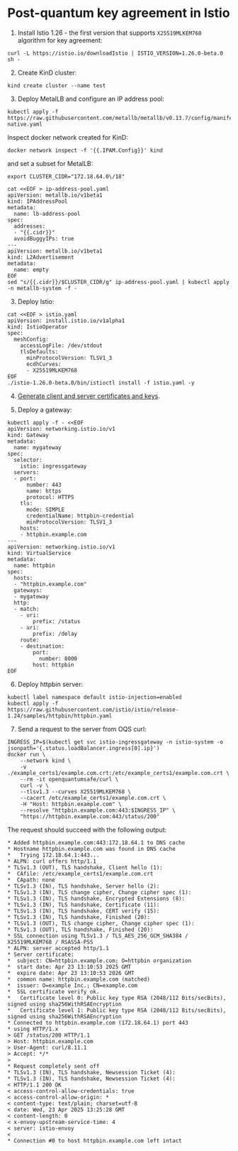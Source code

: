 # Post-quantum key agreement in Istio

1. Install Istio 1.26 - the first version that supports `X25519MLKEM768` algorithm for key agreement:
```shell
curl -L https://istio.io/downloadIstio | ISTIO_VERSION=1.26.0-beta.0 sh -
```

2. Create KinD cluster:
```shell
kind create cluster --name test
```

3. Deploy MetalLB and configure an IP address pool:
```shell
kubectl apply -f https://raw.githubusercontent.com/metallb/metallb/v0.13.7/config/manifests/metallb-native.yaml
```
Inspect docker network created for KinD:
```shell
docker network inspect -f '{{.IPAM.Config}}' kind
```
and set a subset for MetalLB:
```shell
export CLUSTER_CIDR="172.18.64.0\/18"
```
```shell
cat <<EOF > ip-address-pool.yaml
apiVersion: metallb.io/v1beta1
kind: IPAddressPool
metadata:
  name: lb-address-pool
spec:
  addresses:
  - "{{.cidr}}"
  avoidBuggyIPs: true
---
apiVersion: metallb.io/v1beta1
kind: L2Advertisement
metadata:
  name: empty
EOF
sed "s/{{.cidr}}/$CLUSTER_CIDR/g" ip-address-pool.yaml | kubectl apply -n metallb-system -f -
```

3. Deploy Istio:
```shell
cat <<EOF > istio.yaml
apiVersion: install.istio.io/v1alpha1
kind: IstioOperator
spec:
  meshConfig:
    accessLogFile: /dev/stdout
    tlsDefaults:
      minProtocolVersion: TLSV1_3
      ecdhCurves:
      - X25519MLKEM768
EOF
./istio-1.26.0-beta.0/bin/istioctl install -f istio.yaml -y
```

4. [Generate client and server certificates and keys](https://istio.io/latest/docs/tasks/traffic-management/ingress/secure-ingress/#generate-client-and-server-certificates-and-keys).

5. Deploy a gateway:
```shell
kubectl apply -f - <<EOF
apiVersion: networking.istio.io/v1
kind: Gateway
metadata:
  name: mygateway
spec:
  selector:
    istio: ingressgateway
  servers:
  - port:
      number: 443
      name: https
      protocol: HTTPS
    tls:
      mode: SIMPLE
      credentialName: httpbin-credential
      minProtocolVersion: TLSV1_3
    hosts:
    - httpbin.example.com
---
apiVersion: networking.istio.io/v1
kind: VirtualService
metadata:
  name: httpbin
spec:
  hosts:
  - "httpbin.example.com"
  gateways:
  - mygateway
  http:
  - match:
    - uri:
        prefix: /status
    - uri:
        prefix: /delay
    route:
    - destination:
        port:
          number: 8000
        host: httpbin
EOF
```

6. Deploy httpbin server:
```shell
kubectl label namespace default istio-injection=enabled
kubectl apply -f https://raw.githubusercontent.com/istio/istio/release-1.24/samples/httpbin/httpbin.yaml
```

7. Send a request to the server from OQS curl:
```shell
INGRESS_IP=$(kubectl get svc istio-ingressgateway -n istio-system -o jsonpath='{.status.loadBalancer.ingress[0].ip}')
docker run \
    --network kind \
    -v ./example_certs1/example.com.crt:/etc/example_certs1/example.com.crt \
    --rm -it openquantumsafe/curl \
    curl -v \
    --tlsv1.3 --curves X25519MLKEM768 \
    --cacert /etc/example_certs1/example.com.crt \
    -H "Host: httpbin.example.com" \
    --resolve "httpbin.example.com:443:$INGRESS_IP" \
    "https://httpbin.example.com:443/status/200"
```
The request should succeed with the following output:
```
* Added httpbin.example.com:443:172.18.64.1 to DNS cache
* Hostname httpbin.example.com was found in DNS cache
*   Trying 172.18.64.1:443...
* ALPN: curl offers http/1.1
* TLSv1.3 (OUT), TLS handshake, Client hello (1):
*  CAfile: /etc/example_certs1/example.com.crt
*  CApath: none
* TLSv1.3 (IN), TLS handshake, Server hello (2):
* TLSv1.3 (IN), TLS change cipher, Change cipher spec (1):
* TLSv1.3 (IN), TLS handshake, Encrypted Extensions (8):
* TLSv1.3 (IN), TLS handshake, Certificate (11):
* TLSv1.3 (IN), TLS handshake, CERT verify (15):
* TLSv1.3 (IN), TLS handshake, Finished (20):
* TLSv1.3 (OUT), TLS change cipher, Change cipher spec (1):
* TLSv1.3 (OUT), TLS handshake, Finished (20):
* SSL connection using TLSv1.3 / TLS_AES_256_GCM_SHA384 / X25519MLKEM768 / RSASSA-PSS
* ALPN: server accepted http/1.1
* Server certificate:
*  subject: CN=httpbin.example.com; O=httpbin organization
*  start date: Apr 23 13:10:53 2025 GMT
*  expire date: Apr 23 13:10:53 2026 GMT
*  common name: httpbin.example.com (matched)
*  issuer: O=example Inc.; CN=example.com
*  SSL certificate verify ok.
*   Certificate level 0: Public key type RSA (2048/112 Bits/secBits), signed using sha256WithRSAEncryption
*   Certificate level 1: Public key type RSA (2048/112 Bits/secBits), signed using sha256WithRSAEncryption
* Connected to httpbin.example.com (172.18.64.1) port 443
* using HTTP/1.x
> GET /status/200 HTTP/1.1
> Host: httpbin.example.com
> User-Agent: curl/8.11.1
> Accept: */*
> 
* Request completely sent off
* TLSv1.3 (IN), TLS handshake, Newsession Ticket (4):
* TLSv1.3 (IN), TLS handshake, Newsession Ticket (4):
< HTTP/1.1 200 OK
< access-control-allow-credentials: true
< access-control-allow-origin: *
< content-type: text/plain; charset=utf-8
< date: Wed, 23 Apr 2025 13:25:28 GMT
< content-length: 0
< x-envoy-upstream-service-time: 4
< server: istio-envoy
< 
* Connection #0 to host httpbin.example.com left intact
```
